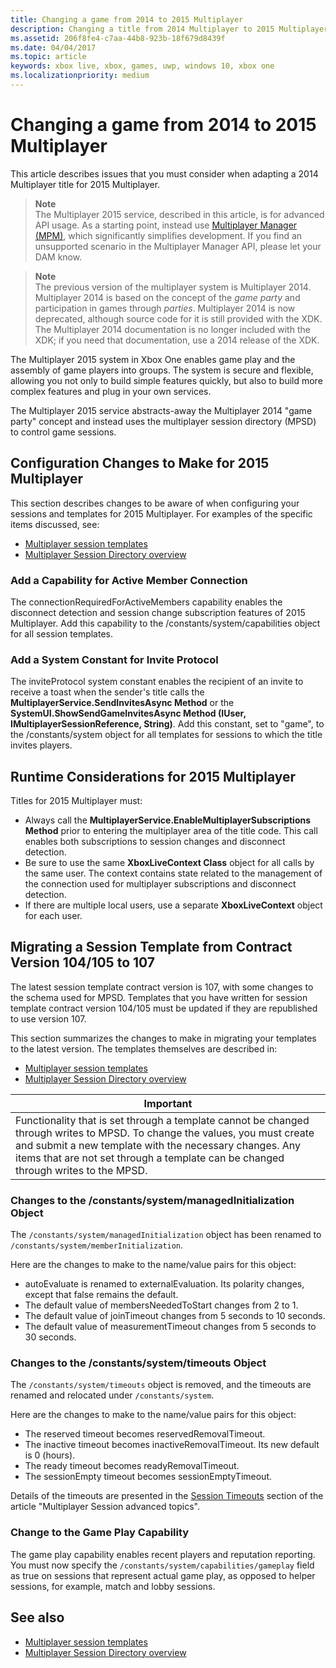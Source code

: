 ```yaml
---
title: Changing a game from 2014 to 2015 Multiplayer
description: Changing a title from 2014 Multiplayer to 2015 Multiplayer.
ms.assetid: 206f8fe4-c7aa-44b8-923b-18f679d8439f
ms.date: 04/04/2017
ms.topic: article
keywords: xbox live, xbox, games, uwp, windows 10, xbox one
ms.localizationpriority: medium
---
```


# Changing a game from 2014 to 2015 Multiplayer

This article describes issues that you must consider when adapting a 2014 Multiplayer title for 2015 Multiplayer.

<!-- from ~\multiplayer\multiplayer-appendix\multiplayer-appendix.md: -->
> **Note**  
The Multiplayer 2015 service, described in this article, is for advanced API usage.  As a starting point, instead use [Multiplayer Manager (MPM)](../mpm/live-multiplayer-manager-nav.md), which significantly simplifies development. If you find an unsupported scenario in the Multiplayer Manager API, please let your DAM know.

> **Note**  
The previous version of the multiplayer system is Multiplayer 2014.
Multiplayer 2014 is based on the concept of the *game party* and participation in games through *parties*.
Multiplayer 2014 is now deprecated, although source code for it is still provided with the XDK.
The Multiplayer 2014 documentation is no longer included with the XDK; if you need that documentation, use a 2014 release of the XDK.

The Multiplayer 2015 system in Xbox One enables game play and the assembly of game players into groups.
The system is secure and flexible, allowing you not only to build simple features quickly, but also to build more complex features and plug in your own services.

The Multiplayer 2015 service abstracts-away the Multiplayer 2014 "game party" concept and instead uses the multiplayer session directory (MPSD) to control game sessions.
<!-- / multiplayer-appendix.md -->


## Configuration Changes to Make for 2015 Multiplayer

This section describes changes to be aware of when configuring your sessions and templates for 2015 Multiplayer.
For examples of the specific items discussed, see:
* [Multiplayer session templates](../mpsd/concepts/live-session-templates.md)
* [Multiplayer Session Directory overview](../mpsd/live-mpsd-overview.md)


### Add a Capability for Active Member Connection

The connectionRequiredForActiveMembers capability enables the disconnect detection and session change subscription features of 2015 Multiplayer.
Add this capability to the /constants/system/capabilities object for all session templates.


### Add a System Constant for Invite Protocol

The inviteProtocol system constant enables the recipient of an invite to receive a toast when the sender's title calls the **MultiplayerService.SendInvitesAsync Method** or the **SystemUI.ShowSendGameInvitesAsync Method (IUser, IMultiplayerSessionReference, String)**.
Add this constant, set to "game", to the /constants/system object for all templates for sessions to which the title invites players.


## Runtime Considerations for 2015 Multiplayer

Titles for 2015 Multiplayer must:
- Always call the **MultiplayerService.EnableMultiplayerSubscriptions Method** prior to entering the multiplayer area of the title code. This call enables both subscriptions to session changes and disconnect detection.
- Be sure to use the same **XboxLiveContext Class** object for all calls by the same user. The context contains state related to the management of the connection used for multiplayer subscriptions and disconnect detection.
- If there are multiple local users, use a separate **XboxLiveContext** object for each user.


## Migrating a Session Template from Contract Version 104/105 to 107

The latest session template contract version is 107, with some changes to the schema used for MPSD.
Templates that you have written for session template contract version 104/105 must be updated if they are republished to use version 107.

This section summarizes the changes to make in migrating your templates to the latest version.
The templates themselves are described in:
* [Multiplayer session templates](../mpsd/concepts/live-session-templates.md)
* [Multiplayer Session Directory overview](../mpsd/live-mpsd-overview.md)

| Important |
|---|
| Functionality that is set through a template cannot be changed through writes to MPSD. To change the values, you must create and submit a new template with the necessary changes. Any items that are not set through a template can be changed through writes to the MPSD. |


### Changes to the /constants/system/managedInitialization Object

The `/constants/system/managedInitialization` object has been renamed to `/constants/system/memberInitialization`.

Here are the changes to make to the name/value pairs for this object:
- autoEvaluate is renamed to externalEvaluation. Its polarity changes, except that false remains the default.
- The default value of membersNeededToStart changes from 2 to 1.
- The default value of joinTimeout changes from 5 seconds to 10 seconds.
- The default value of measurementTimeout changes from 5 seconds to 30 seconds.


### Changes to the /constants/system/timeouts Object

The `/constants/system/timeouts` object is removed, and the timeouts are renamed and relocated under `/constants/system`.

Here are the changes to make to the name/value pairs for this object:
- The reserved timeout becomes reservedRemovalTimeout.
- The inactive timeout becomes inactiveRemovalTimeout. Its new default is 0 (hours).
- The ready timeout becomes readyRemovalTimeout.
- The sessionEmpty timeout becomes sessionEmptyTimeout.

Details of the timeouts are presented in the [Session Timeouts](../mpsd/concepts/live-mpsd-details.md#session-timeouts) section of the article "Multiplayer Session advanced topics".


### Change to the Game Play Capability

The game play capability enables recent players and reputation reporting.
You must now specify the `/constants/system/capabilities/gameplay` field as true on sessions that represent actual game play, as opposed to helper sessions, for example, match and lobby sessions.


## See also

* [Multiplayer session templates](../mpsd/concepts/live-session-templates.md)
* [Multiplayer Session Directory overview](../mpsd/live-mpsd-overview.md)
